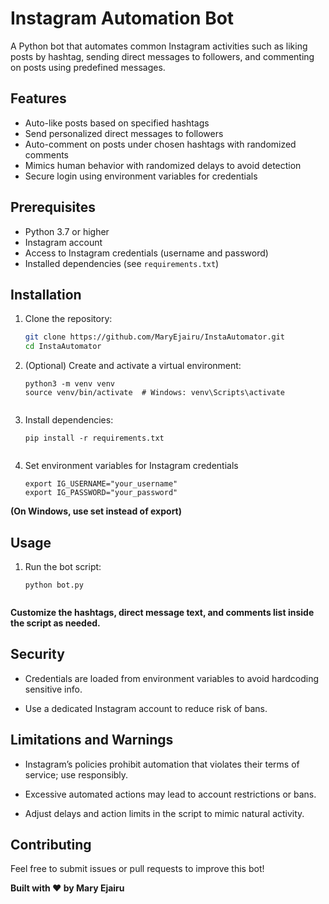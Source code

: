 # Instagram Automation Bot

A Python bot that automates common Instagram activities such as liking posts by hashtag, sending direct messages to followers, and commenting on posts using predefined messages.

## Features

- Auto-like posts based on specified hashtags  
- Send personalized direct messages to followers  
- Auto-comment on posts under chosen hashtags with randomized comments  
- Mimics human behavior with randomized delays to avoid detection  
- Secure login using environment variables for credentials  

## Prerequisites

- Python 3.7 or higher  
- Instagram account  
- Access to Instagram credentials (username and password)  
- Installed dependencies (see `requirements.txt`)

## Installation

1. Clone the repository:  
   ```bash
   git clone https://github.com/MaryEjairu/InstaAutomator.git
   cd InstaAutomator

2. (Optional) Create and activate a virtual environment:
    ```
   python3 -m venv venv
   source venv/bin/activate  # Windows: venv\Scripts\activate


3. Install dependencies:
   ```
   pip install -r requirements.txt


5. Set environment variables for Instagram credentials
   ```
   export IG_USERNAME="your_username"
   export IG_PASSWORD="your_password"

**(On Windows, use set instead of export)**



## Usage

1. Run the bot script:
   ```
   python bot.py


**Customize the hashtags, direct message text, and comments list inside the script as needed.**

## Security

- Credentials are loaded from environment variables to avoid hardcoding sensitive info.

- Use a dedicated Instagram account to reduce risk of bans.


## Limitations and Warnings

- Instagram’s policies prohibit automation that violates their terms of service; use responsibly.

- Excessive automated actions may lead to account restrictions or bans.

- Adjust delays and action limits in the script to mimic natural activity.


## Contributing

Feel free to submit issues or pull requests to improve this bot!


**Built with ❤️ by Mary Ejairu**
